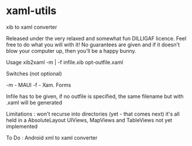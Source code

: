 xaml-utils
==========

 xib to xaml converter


Released under the very relaxed and somewhat fun DILLIGAF licence. Feel free to do what you will with it! No guarantees are given and if it doesn't blow your computer up, then you'll be a happy bunny.

Usage xib2xaml -m | -f infile.xib opt-outfile.xaml

Switches (not optional)

-m - MAUI
-f - Xam. Forms

Infile has to be given, if no outfile is specified, the same filename but with .xaml will be generated

Limitations : won't recurse into directories (yet - that comes next)
              it's all held in a AbsoluteLayout
              UIViews, MapViews and TableViews not yet implemented

To Do : Android xml to xaml converter
